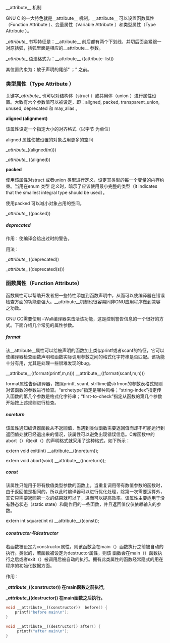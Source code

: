 \_\_attribute__ 机制

GNU C 的一大特色就是\_\_attribute__ 机制。\_\_attribute__ 可以设置函数属性（Function Attribute ）、变量属性（Variable Attribute ）和类型属性（Type Attribute ）。

\__attribute__ 书写特征是：\_\_attribute__ 前后都有两个下划线，并切后面会紧跟一对原括弧，括弧里面是相应的\_\_attribute__ 参数。

\__attribute__ 语法格式为：\_\_attribute__ ((attribute-list))

其位置约束为：放于声明的尾部“ ；” 之前。

### 类型属性（Type Attribute ）

关键字\__attribute__ 也可以对结构体（struct ）或共用体（union ）进行属性设置。大致有六个参数值可以被设定，即：aligned, packed, transparent_union, unused, deprecated 和 may_alias 。

**aligned (alignment)**

该属性设定一个指定大小的对齐格式（以字节 为单位）

aligned 属性使被设置的对象占用更多的空间

\__attribute__((aligned(m)))

\__attribute__ ((aligned))

**packed**

 使用该属性对struct 或者union 类型进行定义，设定其类型的每一个变量的内存约束。当用在enum 类型 定义时，暗示了应该使用最小完整的类型（it indicates that the smallest integral type should be used）。

使用packed 可以减小对象占用的空间。

\__attribute__ ((packed))

##### deprecated

作用：使编译会给出过时的警告。

用法：

\__attribute__ ((deprecated))

\__attribute__ ((deprecated(s)))

### 函数属性（Function Attribute）

函数属性可以帮助开发者把一些特性添加到函数声明中，从而可以使编译器在错误检查方面的功能更强大。\__attribute__机制也很容易同非GNU应用程序做到兼容之功效。

GNU CC需要使用 –Wall编译器来击活该功能，这是控制警告信息的一个很好的方式。下面介绍几个常见的属性参数。

##### format

该\__attribute__属性可以给被声明的函数加上类似printf或者scanf的特征，它可以使编译器检查函数声明和函数实际调用参数之间的格式化字符串是否匹配。该功能十分有用，尤其是处理一些很难发现的bug。

\_\_attribute\_\_((format(printf,m,n)))
\_\_attribute\_\_((format(scanf,m,n)))

format属性告诉编译器，按照printf, scanf, strftime或strfmon的参数表格式规则对该函数的参数进行检查。“archetype”指定是哪种风格；“string-index”指定传入函数的第几个参数是格式化字符串；“first-to-check”指定从函数的第几个参数开始按上述规则进行检查。

##### noreturn

该属性通知编译器函数从不返回值，当遇到类似函数需要返回值而却不可能运行到返回值处就已经退出来的情况，该属性可以避免出现错误信息。C库函数中的abort（）和exit（）的声明格式就采用了这种格式，如下所示：

extern void exit(int)   \_\_attribute\_\_((noreturn));

extern void abort(void)  \_\_attribute\_\_((noreturn));

##### const

该属性只能用于带有数值类型参数的函数上。当重复调用带有数值参数的函数时，由于返回值是相同的，所以此时编译器可以进行优化处理，除第一次需要运算外， 其它只需要返回第一次的结果就可以了，进而可以提高效率。该属性主要适用于没有静态状态（static state）和副作用的一些函数，并且返回值仅仅依赖输入的参数。

extern int square(int n)  \_\_attribute\_\_((const));

##### constructor与destructor

若函数被设定为constructor属性，则该函数会在main（）函数执行之前被自动的执行。类似的，若函数被设定为destructor属性，则该 函数会在main（）函数执行之后或者exit（）被调用后被自动的执行。拥有此类属性的函数经常隐式的用在程序的初始化数据方面。

作用：

**\__attribute__((constructor)) 在main函数之前执行,**

**\__attribute__((destructor)) 在main函数之后执行。**

```cpp
void __attribute__((constructor))  before() {
    printf("before main\n");
}
 
void __attribute__((destructor)) after() {
     printf("after main\n");
}

```

